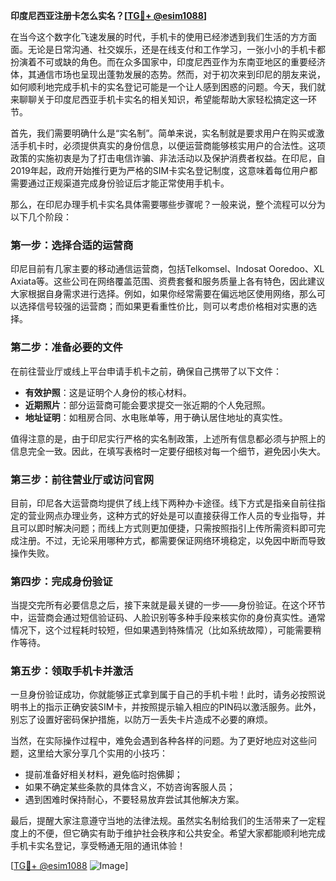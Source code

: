 **印度尼西亚注册卡怎么实名？[[TG💪+ @esim1088](https://t.me/s/esim1088)]**

在当今这个数字化飞速发展的时代，手机卡的使用已经渗透到我们生活的方方面面。无论是日常沟通、社交娱乐，还是在线支付和工作学习，一张小小的手机卡都扮演着不可或缺的角色。而在众多国家中，印度尼西亚作为东南亚地区的重要经济体，其通信市场也呈现出蓬勃发展的态势。然而，对于初次来到印尼的朋友来说，如何顺利地完成手机卡的实名登记可能是一个让人感到困惑的问题。今天，我们就来聊聊关于印度尼西亚手机卡实名的相关知识，希望能帮助大家轻松搞定这一环节。

首先，我们需要明确什么是“实名制”。简单来说，实名制就是要求用户在购买或激活手机卡时，必须提供真实的身份信息，以便运营商能够核实用户的合法性。这项政策的实施初衷是为了打击电信诈骗、非法活动以及保护消费者权益。在印尼，自2019年起，政府开始推行更为严格的SIM卡实名登记制度，这意味着每位用户都需要通过正规渠道完成身份验证后才能正常使用手机卡。

那么，在印尼办理手机卡实名具体需要哪些步骤呢？一般来说，整个流程可以分为以下几个阶段：

### 第一步：选择合适的运营商

印尼目前有几家主要的移动通信运营商，包括Telkomsel、Indosat Ooredoo、XL Axiata等。这些公司在网络覆盖范围、资费套餐和服务质量上各有特色，因此建议大家根据自身需求进行选择。例如，如果你经常需要在偏远地区使用网络，那么可以选择信号较强的运营商；而如果更看重性价比，则可以考虑价格相对实惠的选择。

### 第二步：准备必要的文件

在前往营业厅或线上平台申请手机卡之前，确保自己携带了以下文件：
- **有效护照**：这是证明个人身份的核心材料。
- **近期照片**：部分运营商可能会要求提交一张近期的个人免冠照。
- **地址证明**：如租房合同、水电账单等，用于确认居住地址的真实性。

值得注意的是，由于印尼实行严格的实名制政策，上述所有信息都必须与护照上的信息完全一致。因此，在填写表格时一定要仔细核对每一个细节，避免因小失大。

### 第三步：前往营业厅或访问官网

目前，印尼各大运营商均提供了线上线下两种办卡途径。线下方式是指亲自前往指定的营业网点办理业务，这种方式的好处是可以直接获得工作人员的专业指导，并且可以即时解决问题；而线上方式则更加便捷，只需按照指引上传所需资料即可完成注册。不过，无论采用哪种方式，都需要保证网络环境稳定，以免因中断而导致操作失败。

### 第四步：完成身份验证

当提交完所有必要信息之后，接下来就是最关键的一步——身份验证。在这个环节中，运营商会通过短信验证码、人脸识别等多种手段来核实你的身份真实性。通常情况下，这个过程耗时较短，但如果遇到特殊情况（比如系统故障），可能需要稍作等待。

### 第五步：领取手机卡并激活

一旦身份验证成功，你就能够正式拿到属于自己的手机卡啦！此时，请务必按照说明书上的指示正确安装SIM卡，并按照提示输入相应的PIN码以激活服务。此外，别忘了设置好密码保护措施，以防万一丢失卡片造成不必要的麻烦。

当然，在实际操作过程中，难免会遇到各种各样的问题。为了更好地应对这些问题，这里给大家分享几个实用的小技巧：
- 提前准备好相关材料，避免临时抱佛脚；
- 如果不确定某些条款的具体含义，不妨咨询客服人员；
- 遇到困难时保持耐心，不要轻易放弃尝试其他解决方案。

最后，提醒大家注意遵守当地的法律法规。虽然实名制给我们的生活带来了一定程度上的不便，但它确实有助于维护社会秩序和公共安全。希望大家都能顺利地完成手机卡实名登记，享受畅通无阻的通讯体验！

[[TG💪+ @esim1088](https://t.me/s/esim1088) ![Image](https://i.postimg.cc/4NQfJmqS/Snipaste-2025-05-13-00-14-12.png)]